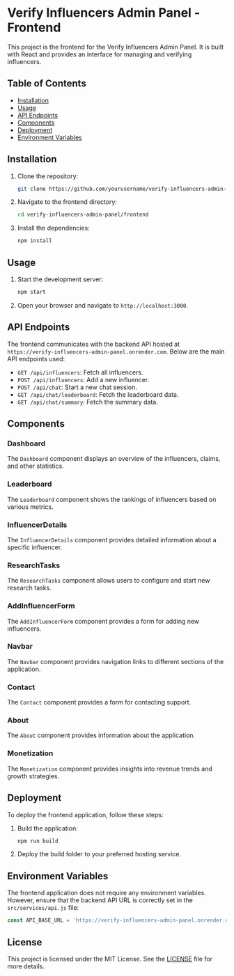 # Verify Influencers Admin Panel - Frontend

This project is the frontend for the Verify Influencers Admin Panel. It is built with React and provides an interface for managing and verifying influencers.

## Table of Contents

- [Installation](#installation)
- [Usage](#usage)
- [API Endpoints](#api-endpoints)
- [Components](#components)
- [Deployment](#deployment)
- [Environment Variables](#environment-variables)

## Installation

1. Clone the repository:
    ```sh
    git clone https://github.com/yourusername/verify-influencers-admin-panel.git
    ```

2. Navigate to the frontend directory:
    ```sh
    cd verify-influencers-admin-panel/frontend
    ```

3. Install the dependencies:
    ```sh
    npm install
    ```

## Usage

1. Start the development server:
    ```sh
    npm start
    ```

2. Open your browser and navigate to `http://localhost:3000`.

## API Endpoints

The frontend communicates with the backend API hosted at `https://verify-influencers-admin-panel.onrender.com`. Below are the main API endpoints used:

- `GET /api/influencers`: Fetch all influencers.
- `POST /api/influencers`: Add a new influencer.
- `POST /api/chat`: Start a new chat session.
- `GET /api/chat/leaderboard`: Fetch the leaderboard data.
- `GET /api/chat/summary`: Fetch the summary data.

## Components

### Dashboard

The `Dashboard` component displays an overview of the influencers, claims, and other statistics.

### Leaderboard

The `Leaderboard` component shows the rankings of influencers based on various metrics.

### InfluencerDetails

The `InfluencerDetails` component provides detailed information about a specific influencer.

### ResearchTasks

The `ResearchTasks` component allows users to configure and start new research tasks.

### AddInfluencerForm

The `AddInfluencerForm` component provides a form for adding new influencers.

### Navbar

The `Navbar` component provides navigation links to different sections of the application.

### Contact

The `Contact` component provides a form for contacting support.

### About

The `About` component provides information about the application.

### Monetization

The `Monetization` component provides insights into revenue trends and growth strategies.

## Deployment

To deploy the frontend application, follow these steps:

1. Build the application:
    ```sh
    npm run build
    ```

2. Deploy the build folder to your preferred hosting service.

## Environment Variables

The frontend application does not require any environment variables. However, ensure that the backend API URL is correctly set in the `src/services/api.js` file:

```javascript
const API_BASE_URL = 'https://verify-influencers-admin-panel.onrender.com';
```

## License

This project is licensed under the MIT License. See the [LICENSE](../LICENSE) file for more details.
